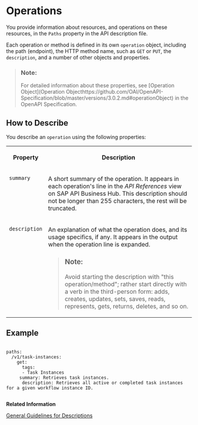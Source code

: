 <!-- loio8f57974bc49449549e814f809152ae6e -->

# Operations

You provide information about resources, and operations on these resources, in the `Paths` property in the API description file.

Each operation or method is defined in its own `operation` object, including the path \(endpoint\), the HTTP method name, such as `GET` or `PUT`, the `description`, and a number of other objects and properties.

> ### Note:  
> For detailed information about these properties, see [Operation Object](Operation Objecthttps://github.com/OAI/OpenAPI-Specification/blob/master/versions/3.0.2.md#operationObject) in the OpenAPI Specification.



<a name="loio8f57974bc49449549e814f809152ae6e__section_njg_1vy_lz"/>

## How to Describe

You describe an `operation` using the following properties:


<table>
<tr>
<th valign="top">

Property



</th>
<th valign="top">

Description



</th>
</tr>
<tr>
<td valign="top">

 `summary` 



</td>
<td valign="top">

A short summary of the operation. It appears in each operation's line in the *API References* view on SAP API Business Hub. This description should not be longer than 255 characters, the rest will be truncated.



</td>
</tr>
<tr>
<td valign="top">

 `description` 



</td>
<td valign="top">

An explanation of what the operation does, and its usage specifics, if any. It appears in the output when the operation line is expanded.

> ### Note:  
> Avoid starting the description with "this operation/method"; rather start directly with a verb in the third-person form: adds, creates, updates, sets, saves, reads, represents, gets, returns, deletes, and so on.



</td>
</tr>
</table>



<a name="loio8f57974bc49449549e814f809152ae6e__section_k15_rdx_yz"/>

## Example

```

paths:
  /v1/task-instances:
    get:
      tags:
      - Task Instances
	 summary: Retrieves task instances.	
      description: Retrieves all active or completed task instances for a given workflow instance ID.
     
```

**Related Information**  


[General Guidelines for Descriptions](general-guidelines-for-descriptions-7e6e472.md "Provide descriptions for the various API elements supported by the OpenAPI Specification.")

